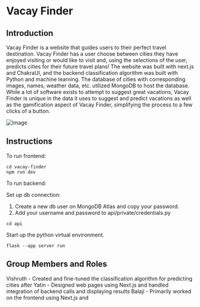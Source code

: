 # Vacay Finder

## Introduction
Vacay Finder is a website that guides users to their perfect travel destination. Vacay Finder has a user choose between cities they have enjoyed visiting or would like to visit and, using the selections of the user, predicts cities for their future travel plans! The website was built with next.js and ChakraUI, and the backend classification algorithm was built with Python and machine learning. The database of cities with corresponding images, names, weather data, etc. utilized MongoDB to host the database. While a lot of software exists to attempt to suggest great vacations, Vacay Finder is unique in the data it uses to suggest and predict vacations as well as the gamification aspect of Vacay Finder, simplifying the process to a few clicks of a button. 


![image](https://user-images.githubusercontent.com/109255110/234996109-721b1ec2-fb44-42ed-9a93-694b5d2378d2.png)


## Instructions
To run frontend:

```
cd vacay-finder
npm run dev
```

To run backend:

Set up db connection:

1. Create a new db user on MongoDB Atlas and copy your password.
2. Add your username and password to api/private/credentials.py

```
cd api
```

Start up the python virtual environment.

```
flask --app server run
```

## Group Members and Roles

Vishruth - Created and fine-tuned the classification algorithm for predicting cities after 
Yatin - Designed web pages using Next.js and handled integration of backend calls and displaying results
Balaji - Primarily worked on the frontend using Next.js and
